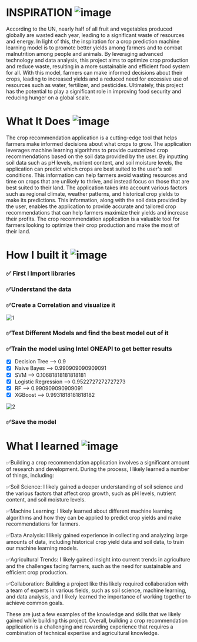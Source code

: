 # INSPIRATION ![image](https://user-images.githubusercontent.com/72274851/218500470-ec078b99-0a50-4b06-a2df-c09e47ecc187.png)

According to the UN, nearly half of all fruit and vegetables produced globally are wasted each year, leading to a significant waste of resources and energy. In light of this, the inspiration for a crop prediction machine learning model is to promote better yields among farmers and to combat malnutrition among people and animals. By leveraging advanced technology and data analysis, this project aims to optimize crop production and reduce waste, resulting in a more sustainable and efficient food system for all. With this model, farmers can make informed decisions about their crops, leading to increased yields and a reduced need for excessive use of resources such as water, fertilizer, and pesticides. Ultimately, this project has the potential to play a significant role in improving food security and reducing hunger on a global scale.

# What It Does ![image](https://user-images.githubusercontent.com/72274851/218503394-b52dfcc9-0620-4f44-94f5-46a09a5cc970.png)

The crop recommendation application is a cutting-edge tool that helps farmers make informed decisions about what crops to grow. The application leverages machine learning algorithms to provide customized crop recommendations based on the soil data provided by the user. By inputting soil data such as pH levels, nutrient content, and soil moisture levels, the application can predict which crops are best suited to the user's soil conditions. This information can help farmers avoid wasting resources and time on crops that are unlikely to thrive, and instead focus on those that are best suited to their land. The application takes into account various factors such as regional climate, weather patterns, and historical crop yields to make its predictions. This information, along with the soil data provided by the user, enables the application to provide accurate and tailored crop recommendations that can help farmers maximize their yields and increase their profits. The crop recommendation application is a valuable tool for farmers looking to optimize their crop production and make the most of their land.

# How I built it ![image](https://user-images.githubusercontent.com/72274851/218502434-f6e66043-0db0-4f85-b7f4-f33b2d33df1f.png)

### ✅ First I Import libraries

### ✅Understand the data

### ✅Create a Correlation and visualize it

![1](https://user-images.githubusercontent.com/72274851/218495633-19d2cf0b-5b18-4774-8f3d-e18f6b77286b.jpg)

### ✅Test Different Models and find the best model out of it

### ✅Train the model using Intel ONEAPI to get better results

- [x] Decision Tree --> 0.9
- [x] Naive Bayes --> 0.990909090909091
- [x] SVM --> 0.10681818181818181
- [x] Logistic Regression --> 0.9522727272727273
- [x] RF --> 0.990909090909091
- [x] XGBoost --> 0.9931818181818182

![2](https://user-images.githubusercontent.com/72274851/218498435-b91beffa-0c12-4c02-9ae5-5816ed4c46c9.jpg)

### ✅Save the model


# What I learned ![image](https://user-images.githubusercontent.com/72274851/218499685-e8d445fc-e35e-4ab5-abc1-c32462592603.png)

✅Building a crop recommendation application involves a significant amount of research and development. During the process, I likely learned a number of things, including:

✅Soil Science: I likely gained a deeper understanding of soil science and the various factors that affect crop growth, such as pH levels, nutrient content, and soil moisture levels.

✅Machine Learning: I likely learned about different machine learning algorithms and how they can be applied to predict crop yields and make recommendations for farmers.

✅Data Analysis: I likely gained experience in collecting and analyzing large amounts of data, including historical crop yield data and soil data, to train our machine learning models.

✅Agricultural Trends: I likely gained insight into current trends in agriculture and the challenges facing farmers, such as the need for sustainable and efficient crop production.

✅Collaboration: Building a project like this likely required collaboration with a team of experts in various fields, such as soil science, machine learning, and data analysis, and I likely learned the importance of working together to achieve common goals.

These are just a few examples of the knowledge and skills that we likely gained while building this project. 
Overall, building a crop recommendation application is a challenging and rewarding experience that requires a combination of technical expertise and agricultural knowledge.




